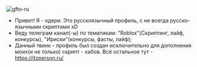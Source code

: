 ![gfto-ru](https://github.com/od1ri/od1ri/assets/167343934/ce77a894-182c-4308-a40a-aaa1d5d25166)


- Привет! Я - одери. Это русскоязычный профиль, с не всегда русско-язычными скриптами xD
- Веду телеграм канал(-ы) по тематикам: "Roblox"(Скриптинг, лайф, конкурсы), "Ириски"(конкурсы, фасты, лайф);
- Данный твинк - профиль был создан исключительно для дополнения моих(и не только) скрипт - хабов. Всё остальное тут - https://itzperson.ru/


